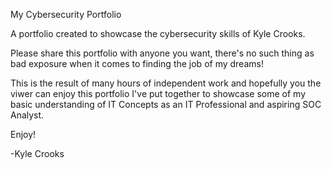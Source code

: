 My Cybersecurity Portfolio

A portfolio created to showcase the cybersecurity skills of Kyle Crooks.

Please share this portfolio with anyone you want, there's no such thing as bad exposure when it comes to finding the job of my dreams!

This is the result of many hours of independent work and hopefully you the viwer can enjoy this portfolio I've put together to showcase some of my basic understanding of IT Concepts as an IT Professional and aspiring SOC Analyst.

Enjoy!

-Kyle Crooks
